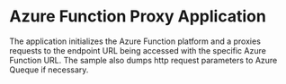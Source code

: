 # Azure Function Proxy Application

The application initializes the Azure Function platform and a proxies requests to the endpoint URL being accessed with the specific Azure Function URL. The sample also dumps http request parameters to Azure Queque if necessary.